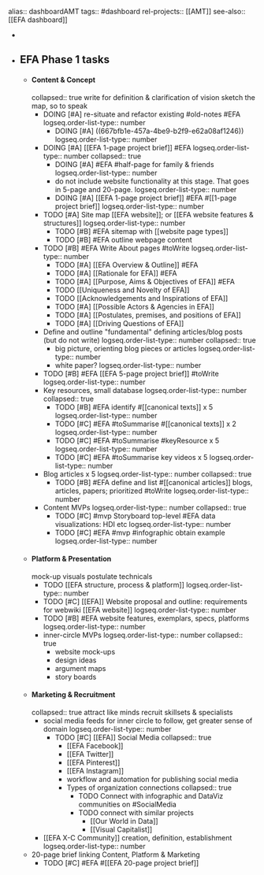 alias:: dashboardAMT
tags:: #dashboard 
rel-projects:: [[AMT]]
see-also:: [[EFA dashboard]]

-
- ## EFA Phase 1 tasks
	- #### Content & Concept
	  collapsed:: true
	  write for definition & clarification of vision
	  sketch the map, so to speak
		- DOING [#A] re-situate and refactor existing #old-notes #EFA
		  logseq.order-list-type:: number
			- DOING [#A] ((667bfb1e-457a-4be9-b2f9-e62a08af1246))
			  logseq.order-list-type:: number
		- DOING [#A] [[EFA 1-page project brief]] #EFA
		  logseq.order-list-type:: number
		  collapsed:: true
			- DOING [#A] #EFA #half-page for family & friends
			  logseq.order-list-type:: number
			- do not include website functionality at this stage. That goes in 5-page and 20-page.
			  logseq.order-list-type:: number
			- DOING [#A] [[EFA 1-page project brief]] #EFA #[[1-page project brief]]
			  logseq.order-list-type:: number
		- TODO [#A] Site map [[EFA website]]; or [[EFA website features & structures]]
		  logseq.order-list-type:: number
			- TODO [#B] #EFA sitemap with [[website page types]]
			- TODO [#B] #EFA outline webpage content
		- TODO [#B] #EFA Write About pages #toWrite
		  logseq.order-list-type:: number
			- TODO [#A] [[EFA Overview & Outline]] #EFA
			- TODO [#A] [[Rationale for EFA]] #EFA
			- TODO [#A] [[Purpose, Aims & Objectives of EFA]] #EFA
			- TODO [[Uniqueness and Novelty of EFA]]
			- TODO [[Acknowledgements and Inspirations of EFA]]
			- TODO [#A] [[Possible Actors & Agencies in EFA]]
			- TODO [#A] [[Postulates, premises, and positions of EFA]]
			- TODO [#A] [[Driving Questions of EFA]]
		- Define and outline "fundamental" defining articles/blog posts (but do not write)
		  logseq.order-list-type:: number
		  collapsed:: true
			- big picture, orienting blog pieces or articles
			  logseq.order-list-type:: number
			- white paper?
			  logseq.order-list-type:: number
		- TODO [#B] #EFA [[EFA 5-page project brief]] #toWrite
		  logseq.order-list-type:: number
		- Key resources, small database
		  logseq.order-list-type:: number
		  collapsed:: true
			- TODO [#B] #EFA identify #[[canonical texts]] x 5
			  logseq.order-list-type:: number
			- TODO [#C] #EFA #toSummarise #[[canonical texts]] x 2
			  logseq.order-list-type:: number
			- TODO [#C] #EFA #toSummarise #keyResource x 5
			  logseq.order-list-type:: number
			- TODO [#C] #EFA #toSummarise key videos x 5
			  logseq.order-list-type:: number
		- Blog articles x 5
		  logseq.order-list-type:: number
		  collapsed:: true
			- TODO  [#B] #EFA define and list #[[canonical articles]] blogs, articles, papers; prioritized #toWrite
			  logseq.order-list-type:: number
		- Content MVPs
		  logseq.order-list-type:: number
		  collapsed:: true
			- TODO [#C] #mvp Storyboard top-level #EFA data visualizations: HDI etc
			  logseq.order-list-type:: number
			- TODO [#C] #EFA #mvp #infographic obtain example
			  logseq.order-list-type:: number
	- #### Platform & Presentation
	  mock-up visuals
	  postulate technicals
		- TODO [[EFA structure, process & platform]]
		  logseq.order-list-type:: number
		- TODO [#C] [[EFA]] Website proposal and outline: requirements for webwiki [[EFA website]]
		  logseq.order-list-type:: number
		- TODO [#B] #EFA website features, exemplars, specs, platforms
		  logseq.order-list-type:: number
		- inner-circle MVPs
		  logseq.order-list-type:: number
		  collapsed:: true
			- website mock-ups
			- design ideas
			- argument maps
			- story boards
	- #### Marketing & Recruitment
	  collapsed:: true
	  attract like minds
	  recruit skillsets & specialists
		- social media feeds for inner circle to follow, get greater sense of domain
		  logseq.order-list-type:: number
			- TODO [#C] [[EFA]] Social Media
			  collapsed:: true
				- [[EFA Facebook]]
				- [[EFA Twitter]]
				- [[EFA Pinterest]]
				- [[EFA Instagram]]
				- workflow and automation for publishing social media
				- Types of organization connections
				  collapsed:: true
					- TODO Connect with infographic and DataViz communities on #SocialMedia
					- TODO connect with similar projects
						- [[Our World in Data]]
						- [[Visual Capitalist]]
		- [[EFA X-C Community]] creation, definition, establishment
		  logseq.order-list-type:: number
	- 20-page brief linking Content, Platform & Marketing
		- TODO [#C] #EFA #[[EFA 20-page project brief]]